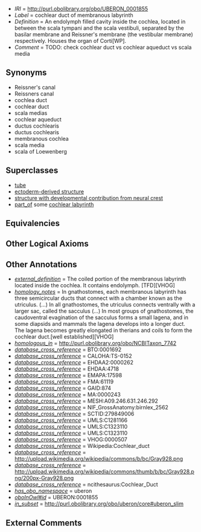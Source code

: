  * *IRI* = http://purl.obolibrary.org/obo/UBERON_0001855
 * *Label* = cochlear duct of membranous labyrinth
 * *Definition* = An endolymph filled cavity inside the cochlea, located in between the scala tympani and the scala vestibuli, separated by the basilar membrane and Reissner's membrane (the vestibular membrane) respectively. Houses the organ of Corti[WP].
 * *Comment* = TODO: check cochlear duct vs cochlear aqueduct vs scala media

## Synonyms

 * Reissner's canal
 * Reissners canal
 * cochlea duct
 * cochlear duct
 * scala medias
 * cochlear aqueduct
 * ductus cochlearis
 * ductus cochlearis
 * membranous cochlea
 * scala media
 * scala of Loewenberg

## Superclasses

 * [tube](../../UBERON/25/UBERON_0000025.md)
 * [ectoderm-derived structure](../../UBERON/21/UBERON_0004121.md)
 * [structure with developmental contribution from neural crest](../../UBERON/14/UBERON_0010314.md)
 * [part_of](../../BFO/50/BFO_0000050.md) some [cochlear labyrinth](../../UBERON/99/UBERON_0002499.md)

## Equivalencies


## Other Logical Axioms


## Other Annotations

 * *[external_definition](../../UBPROP/01/UBPROP_0000001.md)* = The coiled portion of the membranous labyrinth located inside the cochlea. It contains endolymph. [TFD][VHOG]
 * *[homology_notes](../../UBPROP/03/UBPROP_0000003.md)* = In gnathostomes, each membranous labyrinth has three semicircular ducts that connect with a chamber known as the utriculus. (...) In all gnathostomes, the utriculus connects ventrally with a larger sac, called the sacculus (...) In most groups of gnathostomes, the caudoventral evagination of the sacculus forms a small lagena, and in some diapsids and mammals the lagena develops into a longer duct. The lagena becomes greatly elongated in therians and coils to form the cochlear duct.[well established][VHOG]
 * *[homologous_in](../../core#homologous/in/core#homologous_in.md)* = http://purl.obolibrary.org/obo/NCBITaxon_7742
 * *[database_cross_reference](../../ef/oboInOwl#hasDbXref.md)* = BTO:0001692
 * *[database_cross_reference](../../ef/oboInOwl#hasDbXref.md)* = CALOHA:TS-0152
 * *[database_cross_reference](../../ef/oboInOwl#hasDbXref.md)* = EHDAA2:0000262
 * *[database_cross_reference](../../ef/oboInOwl#hasDbXref.md)* = EHDAA:4718
 * *[database_cross_reference](../../ef/oboInOwl#hasDbXref.md)* = EMAPA:17598
 * *[database_cross_reference](../../ef/oboInOwl#hasDbXref.md)* = FMA:61119
 * *[database_cross_reference](../../ef/oboInOwl#hasDbXref.md)* = GAID:874
 * *[database_cross_reference](../../ef/oboInOwl#hasDbXref.md)* = MA:0000243
 * *[database_cross_reference](../../ef/oboInOwl#hasDbXref.md)* = MESH:A09.246.631.246.292
 * *[database_cross_reference](../../ef/oboInOwl#hasDbXref.md)* = NIF_GrossAnatomy:birnlex_2562
 * *[database_cross_reference](../../ef/oboInOwl#hasDbXref.md)* = SCTID:279849006
 * *[database_cross_reference](../../ef/oboInOwl#hasDbXref.md)* = UMLS:C1281166
 * *[database_cross_reference](../../ef/oboInOwl#hasDbXref.md)* = UMLS:C1323110
 * *[database_cross_reference](../../ef/oboInOwl#hasDbXref.md)* = UMLS:C1323110
 * *[database_cross_reference](../../ef/oboInOwl#hasDbXref.md)* = VHOG:0000507
 * *[database_cross_reference](../../ef/oboInOwl#hasDbXref.md)* = Wikipedia:Cochlear_duct
 * *[database_cross_reference](../../ef/oboInOwl#hasDbXref.md)* = http://upload.wikimedia.org/wikipedia/commons/b/bc/Gray928.png
 * *[database_cross_reference](../../ef/oboInOwl#hasDbXref.md)* = http://upload.wikimedia.org/wikipedia/commons/thumb/b/bc/Gray928.png/200px-Gray928.png
 * *[database_cross_reference](../../ef/oboInOwl#hasDbXref.md)* = ncithesaurus:Cochlear_Duct
 * *[has_obo_namespace](../../ce/oboInOwl#hasOBONamespace.md)* = uberon
 * *[oboInOwl#id](../../id/oboInOwl#id.md)* = UBERON:0001855
 * *[in_subset](../../et/oboInOwl#inSubset.md)* = http://purl.obolibrary.org/obo/uberon/core#uberon_slim

## External Comments


